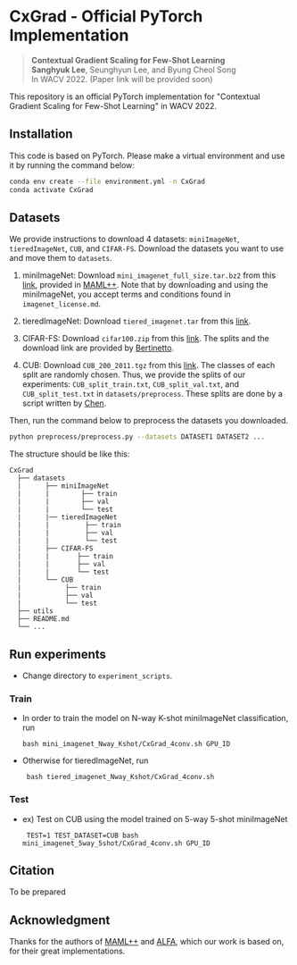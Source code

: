# CxGrad - Official PyTorch Implementation
> **Contextual Gradient Scaling for Few-Shot Learning**<br>
> **Sanghyuk Lee**, Seunghyun Lee, and Byung Cheol Song<br>
> In WACV 2022. (Paper link will be provided soon)<br>

<!-- > **Abstract:** *Model-agnostic meta-learning (MAML) is a well-known optimization-based meta-learning algorithm that works well in various computer vision tasks, e.g., few-shot classification. MAML is to learn an initialization so that a model can adapt to a new task in a few steps. However, since the gradient norm of a classifier (head) is much bigger than those of backbone layers, the model focuses on learning the decision boundary of the classifier with similar representation. Furthermore, gradient norms of high-level layers are small than those of the other layers. So, the backbone of MAML usually learns task-generic features, which results in deteriorated adaptation performance in the inner-loop. To resolve or mitigate this problem, we propose contextual gradient scaling (CxGrad), which scales gradient norms of the backbone to facilitate learning task-specific knowledge in the inner-loop. Since the scaling factors are generated from task-conditioned parameters, gradient norms of the backbone can be scaled in a task-wise fashion. Experimental results show that CxGrad effectively encourages the backbone to learn task-specific knowledge in the inner-loop and improves the performance of MAML up to a significant margin in both same- and cross-domain few-shot classification.* -->

This repository is an official PyTorch implementation for "Contextual Gradient Scaling for Few-Shot Learning" in WACV 2022.

## Installation
This code is based on PyTorch. Please make a virtual environment and use it by running the command below:
```bash
conda env create --file environment.yml -n CxGrad
conda activate CxGrad
```

## Datasets
We provide instructions to download 4 datasets: `miniImageNet`, `tieredImageNet`, `CUB`, and `CIFAR-FS`. Download the datasets you want to use and move them to `datasets`.

1. miniImageNet: Download `mini_imagenet_full_size.tar.bz2` from this [link](https://drive.google.com/file/d/1qQCoGoEJKUCQkk8roncWH7rhPN7aMfBr/view), provided in [MAML++](https://github.com/AntreasAntoniou/HowToTrainYourMAMLPytorch). Note that by downloading and using the miniImageNet, you accept terms and conditions found in `imagenet_license.md`.

2. tieredImageNet: Download `tiered_imagenet.tar` from this [link](https://mtl.yyliu.net/download/Lmzjm9tX.html).

3. CIFAR-FS: Download `cifar100.zip` from this [link](https://drive.google.com/file/d/1pTsCCMDj45kzFYgrnO67BWVbKs48Q3NI/view?usp=sharing). The splits and the download link are provided by [Bertinetto](https://github.com/bertinetto/r2d2).

4. CUB: Download `CUB_200_2011.tgz` from this [link](http://www.vision.caltech.edu/visipedia-data/CUB-200-2011/CUB_200_2011.tgz). The classes of each split are randomly chosen. Thus, we provide the splits of our experiments: `CUB_split_train.txt`, `CUB_split_val.txt`, and `CUB_split_test.txt` in `datasets/preprocess`. These splits are done by a script written by [Chen](https://github.com/wyharveychen/CloserLookFewShot).

Then, run the command below to preprocess the datasets you downloaded.
```bash
python preprocess/preprocess.py --datasets DATASET1 DATASET2 ...
```

The structure should be like this:
   ```
   CxGrad 
     ├── datasets
     |      ├── miniImageNet
     |      |        ├── train
     |      |        ├── val
     |      |        └── test
     |      |── tieredImageNet
     |      |         ├── train
     |      |         ├── val
     |      |         └── test
     |      ├── CIFAR-FS
     |      |       ├── train
     |      |       ├── val
     |      |       └── test
     |      └── CUB
     |           ├── train
     |           ├── val
     |           └── test
     ├── utils
     ├── README.md
     └── ...
   ```

## Run experiments
- Change directory to `experiment_scripts`.

### Train
- In order to train the model on N-way K-shot miniImageNet classification, run
   ```
   bash mini_imagenet_Nway_Kshot/CxGrad_4conv.sh GPU_ID
   ```
- Otherwise for tieredImageNet, run
  ```
   bash tiered_imagenet_Nway_Kshot/CxGrad_4conv.sh
  ```

### Test
- ex) Test on CUB using the model trained on 5-way 5-shot miniImageNet
  ```
   TEST=1 TEST_DATASET=CUB bash mini_imagenet_5way_5shot/CxGrad_4conv.sh GPU_ID
  ```

## Citation
To be prepared

## Acknowledgment
Thanks for the authors of [MAML++](https://github.com/AntreasAntoniou/HowToTrainYourMAMLPytorch) and [ALFA](https://github.com/baiksung/ALFA), which our work is based on, for their great implementations.
